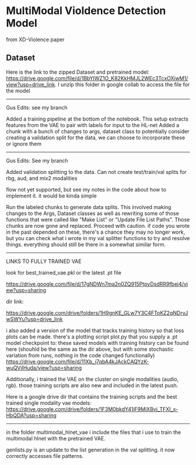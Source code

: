 # MultiModal Violdence Detection Model 
from XD-Violence paper

## Dataset

Here is the link to the zipped Dataset and pretrained model: https://drive.google.com/file/d/1BbYIWZ1O_K82KkHMJL2WEc3TcxOXiwM1/view?usp=drive_link.
I unzip this folder in google collab to access the file for the model

*****************************
Gus Edits: see my branch

Added a training pipeline at the bottom of the notebook. This setup extracts features from the VAE to pair with labels for input to the HL-net
Added a chunk with a bunch of changes to args, dataset class to potentially consider creating a validation split for the data, we can choose to incorporate these or ignore them

*****************************
Gus Edits: See my branch

Added validation splitting to the data. Can not create test/train/val splits for rbg, aud, and mix2 modalities

flow not yet supported, but see my notes in the code about how to implement it. it would be kinda simple

Run the labeled chunks to generate data splits. This involved making changes to the Args, Dataset classes as well as rewriting some of those functions that were called like "Make List" or "Update File List Paths". Those chunks are now gone and replaced. Proceed with caution. if code you wrote in the past depended on these, there's a chance they may no longer work, but you can check what i wrote in my val splitter functions to try and resolve things. everything should still be there in a somewhat similar form.



******************************
LINKS TO FULLY TRAINED VAE

look for best_trained_vae.pkl or the latest .pt file

https://drive.google.com/file/d/17gNDWn7ma2n0ZQ915PtpyDsdRR9fbei4/view?usp=sharing

dir link:

https://drive.google.com/drive/folders/1H9gnKE_GLw7Y3C4FToKZ2qNDrvJwSWYu?usp=drive_link

i also added a version of the model that tracks training history so that loss plots can be made. there's a plotting script plot.py that you supply a .pt model checkpoint to:
these saved models with training history can be found here (shouhld be the same as the dir above, but with some stochastic variation from runs, nothing in the code changed functionally)
https://drive.google.com/file/d/11Xb_j7qbA4kJAckCAQYzK-wuQVjIHuda/view?usp=sharing

Additionally, i trained the VAE on the cluster on single modalities (audio, rgb). those training scripts are also new and included in the latest push.

Here is a google drive dir that contains the training scripts and the best trained single modality vae models: 
https://drive.google.com/drive/folders/1F3M0bkdY41iF9MiXBvj_TFXI_x-HbQDA?usp=sharing

*******************************

in the folder multimodal_hlnet_vae i include the files that i use to train the multimodal hlnet with the pretrained VAE. 

genlists.py is an update to the list generation in the val splitting. it now correctly accesses file patterns.
